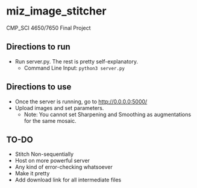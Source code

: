 # miz_image_stitcher
CMP_SCI 4650/7650 Final Project

## Directions to run
* Run server.py. The rest is pretty self-explanatory. 
  * Command Line Input: ```python3 server.py```

## Directions to use
* Once the server is running, go to http://0.0.0.0:5000/
* Upload images and set parameters.
   * Note: You cannot set Sharpening and Smoothing as augmentations for the same mosaic.

## TO-DO
* Stitch Non-sequentially
* Host on more powerful server
* Any kind of error-checking whatsoever
* Make it pretty
* Add download link for all intermediate files 
